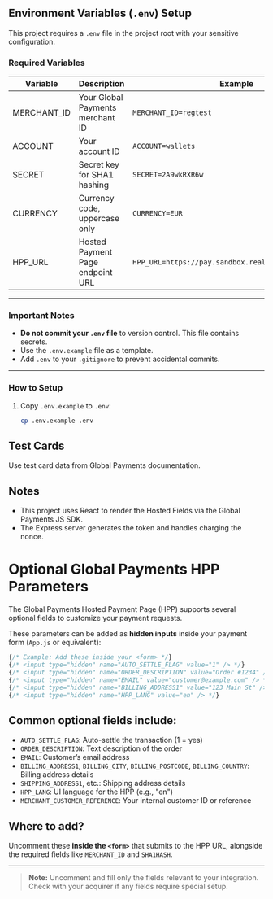 ## Environment Variables (`.env`) Setup

This project requires a `.env` file in the project root with your sensitive configuration.

### Required Variables

| Variable    | Description                             | Example                                          |
|-------------|-------------------------------------|-------------------------------------------------|
| MERCHANT_ID | Your Global Payments merchant ID    | `MERCHANT_ID=regtest`                            |
| ACCOUNT     | Your account ID                     | `ACCOUNT=wallets`                                |
| SECRET      | Secret key for SHA1 hashing         | `SECRET=2A9wkRXR6w`                              |
| CURRENCY    | Currency code, uppercase only       | `CURRENCY=EUR`                                   |
| HPP_URL     | Hosted Payment Page endpoint URL    | `HPP_URL=https://pay.sandbox.realexpayments.com/pay` |

---

### Important Notes

- **Do not commit your `.env` file** to version control. This file contains secrets.
- Use the `.env.example` file as a template.
- Add `.env` to your `.gitignore` to prevent accidental commits.

---

### How to Setup

1. Copy `.env.example` to `.env`:

   ```bash
   cp .env.example .env


## Test Cards
Use test card data from Global Payments documentation.

## Notes
- This project uses React to render the Hosted Fields via the Global Payments JS SDK.
- The Express server generates the token and handles charging the nonce.



# Optional Global Payments HPP Parameters

The Global Payments Hosted Payment Page (HPP) supports several optional fields to customize your payment requests.

These parameters can be added as **hidden inputs** inside your payment form (`App.js` or equivalent):

```jsx
{/* Example: Add these inside your <form> */}
{/* <input type="hidden" name="AUTO_SETTLE_FLAG" value="1" /> */}
{/* <input type="hidden" name="ORDER_DESCRIPTION" value="Order #1234" /> */}
{/* <input type="hidden" name="EMAIL" value="customer@example.com" /> */}
{/* <input type="hidden" name="BILLING_ADDRESS1" value="123 Main St" /> */}
{/* <input type="hidden" name="HPP_LANG" value="en" /> */}
```

## Common optional fields include:

- `AUTO_SETTLE_FLAG`: Auto-settle the transaction (1 = yes)  
- `ORDER_DESCRIPTION`: Text description of the order  
- `EMAIL`: Customer’s email address  
- `BILLING_ADDRESS1`, `BILLING_CITY`, `BILLING_POSTCODE`, `BILLING_COUNTRY`: Billing address details  
- `SHIPPING_ADDRESS1`, etc.: Shipping address details  
- `HPP_LANG`: UI language for the HPP (e.g., "en")  
- `MERCHANT_CUSTOMER_REFERENCE`: Your internal customer ID or reference  

## Where to add?

Uncomment these **inside the `<form>`** that submits to the HPP URL, alongside the required fields like `MERCHANT_ID` and `SHA1HASH`.

---

> **Note:** Uncomment and fill only the fields relevant to your integration. Check with your acquirer if any fields require special setup.
